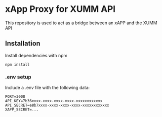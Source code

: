 # xApp Proxy for XUMM API
This repository is used to act as a bridge between an xAPP and the XUMM API

## Installation
Install dependencies with npm
```
npm install
```
### .env setup
Include a .env file with the following data: 
```
PORT=3000
API_KEY=7b36xxxx-xxxx-xxxx-xxxx-xxxxxxxxxxxx
API_SECRET=e8b7xxxx-xxxx-xxxx-xxxx-xxxxxxxxxxxx
XAPP_SECRET=...
```
